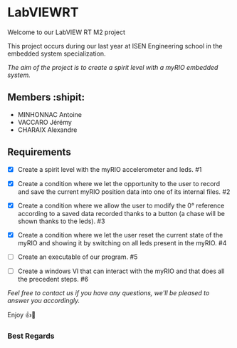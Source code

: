 # LabVIEWRT
Welcome to our LabVIEW RT M2 project

This project occurs during our last year at ISEN Engineering school in the embedded system specialization.

*The aim of the project is to create a spirit level with a myRIO embedded system.*

## Members :shipit:
- MINHONNAC Antoine
- VACCARO Jérémy
- CHARAIX Alexandre

## Requirements
- [X] Create a spirit level with the myRIO accelerometer and leds. #1
- [X] Create a condition where we let the opportunity to the user to record and save the current myRIO position data into one of its internal files. #2
- [X] Create a condition where we allow the user to modify the 0° reference according to a saved data recorded thanks to a button (a chase will be shown thanks to the leds). #3
- [X] Create a condition where we let the user reset the current state of the myRIO and showing it by switching on all leds present in the myRIO. #4 
- [ ] Create an executable of our program. #5
- [ ] Create a windows VI that can interact with the myRIO and that does all the precedent steps. #6


*Feel free to contact us if you have any questions, we'll be pleased to answer you accordingly.*

Enjoy :+1::tada:

### Best Regards
